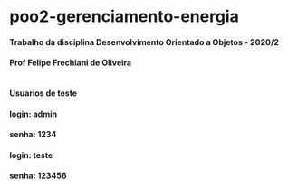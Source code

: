 # poo2-gerenciamento-energia

#### Trabalho da disciplina Desenvolvimento Orientado a Objetos - 2020/2 </br>
#### Prof Felipe Frechiani de Oliveira </br> </br>

#### Usuarios de teste </br>
#### login: admin
#### senha: 1234
#### login: teste
#### senha: 123456
